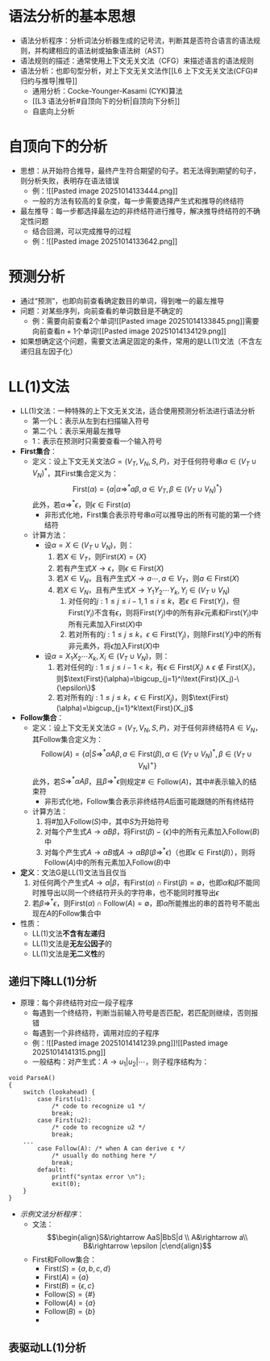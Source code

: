 # 语法分析的基本思想
- 语法分析程序：分析词法分析器生成的记号流，判断其是否符合语言的语法规则，并构建相应的语法树或抽象语法树（AST）
- 语法规则的描述：通常使用上下文无关文法（CFG）来描述语言的语法规则
- 语法分析：也即句型分析，对上下文无关文法作[[L6 上下文无关文法(CFG)#归约与推导|推导]]
	- 通用分析：Cocke-Younger-Kasami (CYK)算法
	- [[L3 语法分析#自顶向下的分析|自顶向下分析]]
	- 自底向上分析
# 自顶向下的分析
- 思想：从开始符合推导，最终产生符合期望的句子。若无法得到期望的句子，则分析失败，表明存在语法错误
	- 例：![[Pasted image 20251014133444.png]]
	- 一般的方法有较高的复杂度，每一步需要选择产生式和推导的终结符
- 最左推导：每一步都选择最左边的非终结符进行推导，解决推导终结符的不确定性问题
	- 结合回溯，可以完成推导的过程
	- 例：![[Pasted image 20251014133642.png]]
# 预测分析
- 通过“预测”，也即向前查看确定数目的单词，得到唯一的最左推导
- 问题：对某些序列，向前查看的单词数目是不确定的
	- 例：需要向前查看2个单词![[Pasted image 20251014133845.png]]需要向前查看$n+1$个单词![[Pasted image 20251014134129.png]]
- 如果想确定这个问题，需要文法满足固定的条件，常用的是LL(1)文法（不含左递归且左因子化）
# LL(1)文法
- LL(1)文法：一种特殊的上下文无关文法，适合使用预测分析法进行语法分析
	- 第一个L：表示从左到右扫描输入符号
	- 第二个L：表示采用最左推导
	- 1：表示在预测时只需要查看一个输入符号
- **First集合**：
	- 定义：设上下文无关文法$G=(V_T,V_N,S,P)$，对于任何符号串$\alpha\in (V_T\cup V_N)^*$，其First集合定义为：$$\text{First}(\alpha) = \{a | \alpha \Rightarrow^* a\beta, a \in V_T, \beta \in (V_T \cup V_N)^*\}$$此外，若$\alpha \Rightarrow^* \epsilon$，则$\epsilon \in \text{First}(\alpha)$
		- 非形式化地，First集合表示符号串$\alpha$可以推导出的所有可能的第一个终结符
	- 计算方法：
		- 设$\alpha=X\in (V_T\cup V_N)$，则：
			1. 若$X\in V_T$，则$\text{First}(X)=\{X\}$
			2. 若有产生式$X\rightarrow \epsilon$，则$\epsilon \in \text{First}(X)$
			3. 若$X\in V_N$，且有产生式$X\rightarrow a\cdots,a\in V_T$，则$a\in \text{First}(X)$
			4. 若$X\in V_N$，且有产生式$X\rightarrow Y_1Y_2\cdots Y_k,Y_i\in (V_T\cup V_N)$
				1. 对任何的$j:1\leq j\leq i-1,1\leq i\leq k$，若$\epsilon \in \text{First}(Y_j)$，但$\text{First}(Y_i)$不含有$\epsilon$，则将$\text{First}(Y_j)$中的所有非$\epsilon$元素和$\text{First}(Y_i)$中所有元素加入$\text{First}(X)$中
				2. 若对所有的$j:1\leq j\leq k$，$\epsilon \in \text{First}(Y_j)$，则除$\text{First}(Y_j)$中的所有非元素外，将$\epsilon$加入$\text{First}(X)$中
		- 设$\alpha=X_1X_2\cdots X_k,X_i\in (V_T\cup V_N)$，则：
			1. 若对任何的$j:1\leq j\leq i-1<k$，有$\epsilon \in \text{First}(X_j)\wedge \epsilon\notin\text{First}(X_i)$，则$\text{First}(\alpha)=\bigcup_{j=1}^i\text{First}(X_j)-\{\epsilon\}$
			2. 若对所有的$j:1\leq j\leq k$，$\epsilon \in \text{First}(X_j)$，则$\text{First}(\alpha)=\bigcup_{j=1}^k\text{First}(X_j)$
- **Follow集合**：
	- 定义：设上下文无关文法$G=(V_T,V_N,S,P)$，对于任何非终结符$A\in V_N$，其Follow集合定义为：$$\text{Follow}(A) = \{a | S \Rightarrow^* \alpha A \beta, a \in \text{First}(\beta), \alpha\in (V_T \cup V_N)^*, \beta \in (V_T \cup V_N)^+\}$$此外，若$S \Rightarrow^* \alpha A\beta$，且$\beta \Rightarrow^*\epsilon$则规定$\#\in\text{Follow}(A)$，其中$\#$表示输入的结束符
		- 非形式化地，Follow集合表示非终结符$A$后面可能跟随的所有终结符
	- 计算方法：
		1. 将$\#$加入$\text{Follow}(S)$中，其中$S$为开始符号
		2. 对每个产生式$A\rightarrow \alpha B\beta$，将$\text{First}(\beta)-\{\epsilon\}$中的所有元素加入$\text{Follow}(B)$中
		3. 对每个产生式$A\rightarrow \alpha B$或$A\rightarrow \alpha B\beta(\beta\Rightarrow^*\epsilon)$（也即$\epsilon \in \text{First}(\beta)$），则将$\text{Follow}(A)$中的所有元素加入$\text{Follow}(B)$中
- **定义**：文法G是LL(1)文法当且仅当
	1. 对任何两个产生式$A\rightarrow \alpha | \beta$，有$\text{First}(\alpha)\cap \text{First}(\beta)=\emptyset$，也即$\alpha$和$\beta$不能同时推导出以同一个终结符开头的字符串，也不能同时推导出$\epsilon$
	2. 若$\beta\Rightarrow^*\epsilon$，则$\text{First}(\alpha)\cap \text{Follow}(A)=\emptyset$，即$\alpha$所能推出的串的首符号不能出现在$A$的Follow集合中
- 性质：
	- LL(1)文法**不含有左递归**
	- LL(1)文法是**无左公因子**的
	- LL(1)文法是**无二义性**的
## 递归下降LL(1)分析
- 原理：每个非终结符对应一段子程序
	- 每遇到一个终结符，判断当前输入符号是否匹配，若匹配则继续，否则报错
	- 每遇到一个非终结符，调用对应的子程序
	- 例：![[Pasted image 20251014141239.png]]![[Pasted image 20251014141315.png]]
	- 一般结构：对产生式：$A\rightarrow u_1|u_2|\cdots$，则子程序结构为：
```
void ParseA()
{
	switch (lookahead) {
		case First(u1):
			/* code to recognize u1 */
			break;
		case First(u2):
			/* code to recognize u2 */
			break;
	...
		case Follow(A): /* when A can derive ε */
			/* usually do nothing here */
			break;
		default:
			printf("syntax error \n");
			exit(0);
	}
}
```
- *示例文法分析程序*：
	- 文法：$$\begin{align}S&\rightarrow AaS|BbS|d \\ A&\rightarrow a\\ B&\rightarrow \epsilon |c\end{align}$$
	- First和Follow集合：
		- $\text{First}(S)=\{a,b,c,d\}$
		- $\text{First}(A)=\{a\}$
		- $\text{First}(B)=\{\epsilon,c\}$
		- $\text{Follow}(S)=\{\#\}$
		- $\text{Follow}(A)=\{a\}$
		- $\text{Follow}(B)=\{b\}$
		- 
## 表驱动LL(1)分析